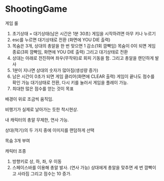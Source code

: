 # ShootingGame
게임 룰
1. 초기상태 = 대기상태(남은 시간은 1분 30초) 
	게임을 시작하려면 아무 키나 누르기
2. esc를 누르면 대기상태로 전환 (화면에 YOU DIE 출력)
3. 목숨은 3개, 상대의 총알을 한 번 맞으면 1 감소(1회 깜빡임)
	목숨이 0이 되면 게임 종료(3회 깜빡임, 화면에 YOU DIE 출력)
	그리고 대기상태로 전환
4. 상대는 아래로 전진하며 좌우(무작위)로 회피 기동을 함.
	그리고 총알을 랜던하게 발사
5. 1분이 지나면 상대의 숫자가 많아짐(생성량 증가)
6. 남은 시간이 0초가 되면 게임 클리어(화면에 CLEAR 출력)
	게임이 끝나도 점수를 확인 가능
	대기상태로 전환, 다시 키를 눌러서 게임을 플레이 가능.
7. 최대한 많은 점수를 얻는 것이 목표

배경이 위로 조금씩 움직임. 

비행기가 실제로 날아가는 듯한 착시현상.

내 캐릭터의 총알 무제한, 연사 가능.

상대(적기)의 두 가지 중에 이미지를 랜덤하게 선택

목숨 3개 부여

캐릭터 조종
1. 방향키로 상, 하, 좌, 우 이동
2. 스페이스바를 이용해 총알 발사. (연사 가능)
	상대에게 총알을 맞추면 세 번 깜빡이고 사라짐
	그리고 점수는 10 증가.
